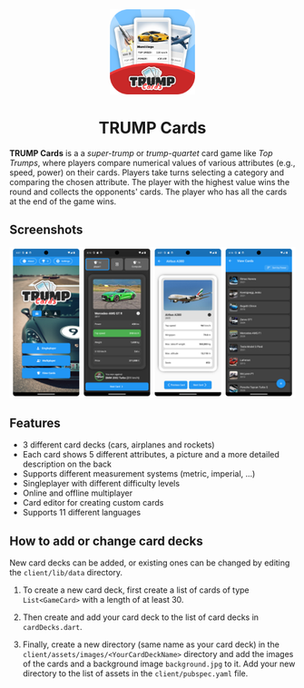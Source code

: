 <div align="center">
  <img src="./images/app-logo-rounded.png" alt="logo" width="150" height="auto" />
  <h1>TRUMP Cards</h1>
</div>

**TRUMP Cards** is a a *super-trump* or *trump-quartet* card game like *Top Trumps*, where players compare numerical values of various attributes (e.g., speed, power) on their cards. Players take turns selecting a category and comparing the chosen attribute. The player with the highest value wins the round and collects the opponents' cards. The player who has all the cards at the end of the game wins.

## Screenshots
<div align="center">
  <img src="./images/screenshots.png" alt="screenshots" />
</div>

## Features
- 3 different card decks (cars, airplanes and rockets)
- Each card shows 5 different attributes, a picture and a more detailed description on the back
- Supports different measurement systems (metric, imperial, ...)
- Singleplayer with different difficulty levels
- Online and offline multiplayer
- Card editor for creating custom cards
- Supports 11 different languages

## How to add or change card decks
New card decks can be added, or existing ones can be changed by editing the `client/lib/data` directory.

1. To create a new card deck, first create a list of cards of type `List<GameCard>` with a length of at least 30.

2. Then create and add your card deck to the list of card decks in `cardDecks.dart`.

3. Finally, create a new directory (same name as your card deck) in the `client/assets/images/<YourCardDeckName>` directory and add the images of the cards and a background image `background.jpg` to it. Add your new directory to the list of assets in the `client/pubspec.yaml` file.

